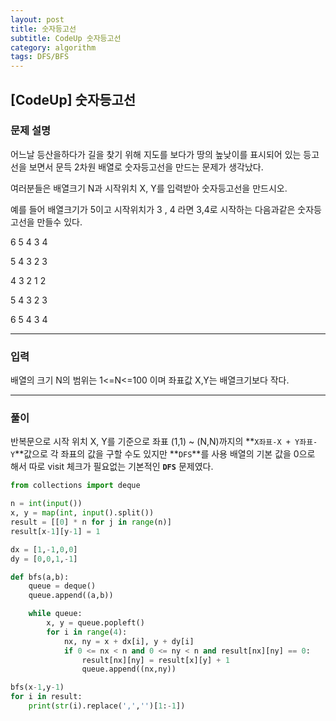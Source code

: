 ```yaml
---
layout: post
title: 숫자등고선
subtitle: CodeUp 숫자등고선
category: algorithm
tags: DFS/BFS
---
```


## [CodeUp] 숫자등고선

### 문제 설명
어느날 등산을하다가 길을 찾기 위해 지도를 보다가 땅의 높낮이를 표시되어 있는 등고선을 보면서 문득 2차원 배열로 숫자등고선을 만드는 문제가 생각났다.

여러분들은 배열크기 N과 시작위치 X, Y를 입력받아 숫자등고선을 만드시오.

예를 들어 배열크기가 5이고 시작위치가 3 , 4 라면 3,4로 시작하는 다음과같은 숫자등고선을 만들수 있다.

6 5 4 3 4

5 4 3 2 3

4 3 2 1 2

5 4 3 2 3

6 5 4 3 4

---

### 입력

배열의 크기 N의 범위는 1<=N<=100 이며 좌표값 X,Y는 배열크기보다 작다.

---

### 풀이

반복문으로 시작 위치 X, Y를 기준으로 좌표 (1,1) ~ (N,N)까지의 **`X좌표-X + Y좌표-Y`**값으로 각 좌표의 값을 구할 수도 있지만 **`DFS`**를 사용
배열의 기본 값을 0으로 해서 따로 visit 체크가 필요없는 기본적인 **`DFS`** 문제였다.
```python
from collections import deque

n = int(input())
x, y = map(int, input().split())
result = [[0] * n for j in range(n)]
result[x-1][y-1] = 1

dx = [1,-1,0,0]
dy = [0,0,1,-1]

def bfs(a,b):
    queue = deque()
    queue.append((a,b))

    while queue:
        x, y = queue.popleft()
        for i in range(4):
            nx, ny = x + dx[i], y + dy[i]
            if 0 <= nx < n and 0 <= ny < n and result[nx][ny] == 0:
                result[nx][ny] = result[x][y] + 1
                queue.append((nx,ny))

bfs(x-1,y-1)
for i in result:
    print(str(i).replace(',','')[1:-1])
```
